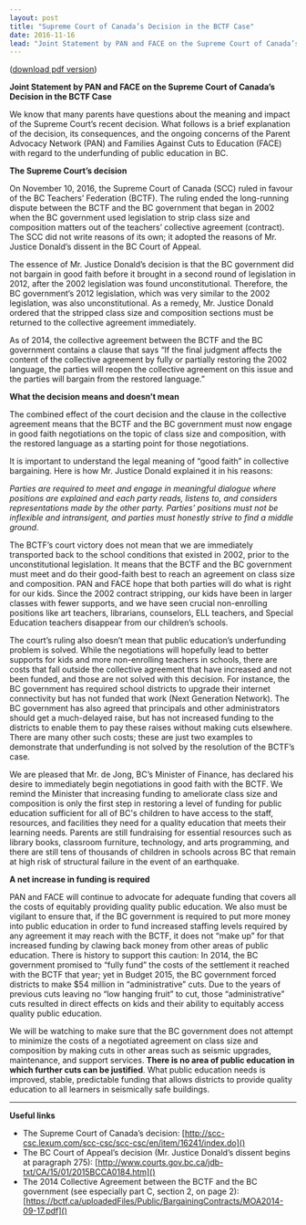 ```yaml
---
layout: post
title: "Supreme Court of Canada’s Decision in the BCTF Case"
date: 2016-11-16
lead: "Joint Statement by PAN and FACE on the Supreme Court of Canada’s Decision in the BCTF Case"
---
```


([download pdf version](/downloads/sccruling-pan-face-reaction-final_formatted.pdf))

**Joint Statement by PAN and FACE on the Supreme Court of Canada’s Decision in the BCTF Case**

We know that many parents have questions about the meaning and impact of the Supreme Court’s recent decision. What follows is a brief explanation of the decision, its consequences, and the ongoing concerns of the Parent Advocacy Network (PAN) and Families Against Cuts to Education (FACE) with regard to the underfunding of public education in BC.
 
**The Supreme Court’s decision**

On November 10, 2016, the Supreme Court of Canada (SCC) ruled in favour of the BC Teachers’ Federation (BCTF). The ruling ended the long-running dispute between the BCTF and the BC government that began in 2002 when the BC government used legislation to strip class size and composition matters out of the teachers’ collective agreement (contract). The SCC did not write reasons of its own; it adopted the reasons of Mr. Justice Donald’s dissent in the BC Court of Appeal.
 
The essence of Mr. Justice Donald’s decision is that the BC government did not bargain in good faith before it brought in a second round of legislation in 2012, after the 2002 legislation was found unconstitutional. Therefore, the BC government’s 2012 legislation, which was very similar to the 2002 legislation, was also unconstitutional. As a remedy, Mr. Justice Donald ordered that the stripped class size and composition sections must be returned to the collective agreement immediately.
 
As of 2014, the collective agreement between the BCTF and the BC government contains a clause that says “If the final judgment affects the content of the collective agreement by fully or partially restoring the 2002 language, the parties will reopen the collective agreement on this issue and the parties will bargain from the restored language.”
 
**What the decision means and doesn’t mean**

The combined effect of the court decision and the clause in the collective agreement means that the BCTF and the BC government must now engage in good faith negotiations on the topic of class size and composition, with the restored language as a starting point for those negotiations.
  
It is important to understand the legal meaning of “good faith” in collective bargaining. Here is how Mr. Justice Donald explained it in his reasons:
 
*Parties are required to meet and engage in meaningful dialogue where positions are explained and each party reads, listens to, and considers representations made by the other party. Parties’ positions must not be inflexible and intransigent, and parties must honestly strive to find a middle ground.*
 
The BCTF’s court victory does not mean that we are immediately transported back to the school conditions that existed in 2002, prior to the unconstitutional legislation. It means that the BCTF and the BC government must meet and do their good-faith best to reach an agreement on class size and composition. PAN and FACE hope that both parties will do what is right for our kids. Since the 2002 contract stripping, our kids have been in larger classes with fewer supports, and we have seen crucial non-enrolling positions like art teachers, librarians, counselors, ELL teachers, and Special Education teachers disappear from our children’s schools.
 
The court’s ruling also doesn’t mean that public education’s underfunding problem is solved. While the negotiations will hopefully lead to better supports for kids and more non-enrolling teachers in schools, there are costs that fall outside the collective agreement that have increased and not been funded, and those are not solved with this decision. For instance, the BC government has required school districts to upgrade their internet connectivity but has not funded that work (Next Generation Network). The BC government has also agreed that principals and other administrators should get a much-delayed raise, but has not increased funding to the districts to enable them to pay these raises without making cuts elsewhere. There are many other such costs; these are just two examples to demonstrate that underfunding is not solved by the resolution of the BCTF’s case.
 
We are pleased that Mr. de Jong, BC’s Minister of Finance, has declared his desire to immediately begin negotiations in good faith with the BCTF. We remind the Minister that increasing funding to ameliorate class size and composition is only the first step in restoring a level of funding for public education sufficient for all of BC's children to have access to the staff, resources, and facilities they need for a quality education that meets their learning needs. Parents are still fundraising for essential resources such as library books, classroom furniture, technology, and arts programming, and there are still tens of thousands of children in schools across BC that remain at high risk of structural failure in the event of an earthquake.
 
**A net increase in funding is required**

PAN and FACE will continue to advocate for adequate funding that covers all the costs of equitably providing quality public education. We also must be vigilant to ensure that, if the BC government is required to put more money into public education in order to fund increased staffing levels required by any agreement it may reach with the BCTF, it does not “make up” for that increased funding by clawing back money from other areas of public education. There is history to support this caution: In 2014, the BC government promised to “fully fund” the costs of the settlement it reached with the BCTF that year; yet in Budget 2015, the BC government forced districts to make $54 million in “administrative” cuts. Due to the years of previous cuts leaving no “low hanging fruit” to cut, those “administrative” cuts resulted in direct effects on kids and their ability to equitably access quality public education.
 
We will be watching to make sure that the BC government does not attempt to minimize the costs of a negotiated agreement on class size and composition by making cuts in other areas such as seismic upgrades, maintenance, and support services. **There is no area of public education in which further cuts can be justified**. What public education needs is improved, stable, predictable funding that allows districts to provide quality education to all learners in seismically safe buildings.

---

**Useful links**

* The Supreme Court of Canada’s decision: [http://scc-csc.lexum.com/scc-csc/scc-csc/en/item/16241/index.do]()
* The BC Court of Appeal’s decision (Mr. Justice Donald’s dissent begins at paragraph 275): [http://www.courts.gov.bc.ca/jdb-txt/CA/15/01/2015BCCA0184.htm]()
* The 2014 Collective Agreement between the BCTF and the BC government (see especially part C, section 2, on page 2): [https://bctf.ca/uploadedFiles/Public/BargainingContracts/MOA2014-09-17.pdf]()

